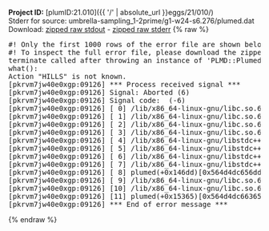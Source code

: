 **Project ID:** [plumID:21.010]({{ '/' | absolute_url }}eggs/21/010/)  
Stderr for source:  umbrella-sampling_1-2prime/g1-w24-s6.276/plumed.dat   
Download: [zipped raw stdout](plumed.dat.plumed.stdout.txt.zip) - [zipped raw stderr](plumed.dat.plumed.stderr.txt.zip) 
{% raw %}
<pre>
#! Only the first 1000 rows of the error file are shown below
#! To inspect the full error file, please download the zipped raw stderr file above
terminate called after throwing an instance of 'PLMD::Plumed::Exception'
what():
Action "HILLS" is not known.
[pkrvm7jw40e0xgp:09126] *** Process received signal ***
[pkrvm7jw40e0xgp:09126] Signal: Aborted (6)
[pkrvm7jw40e0xgp:09126] Signal code:  (-6)
[pkrvm7jw40e0xgp:09126] [ 0] /lib/x86_64-linux-gnu/libc.so.6(+0x45330)[0x7f42d6645330]
[pkrvm7jw40e0xgp:09126] [ 1] /lib/x86_64-linux-gnu/libc.so.6(pthread_kill+0x11c)[0x7f42d669eb2c]
[pkrvm7jw40e0xgp:09126] [ 2] /lib/x86_64-linux-gnu/libc.so.6(gsignal+0x1e)[0x7f42d664527e]
[pkrvm7jw40e0xgp:09126] [ 3] /lib/x86_64-linux-gnu/libc.so.6(abort+0xdf)[0x7f42d66288ff]
[pkrvm7jw40e0xgp:09126] [ 4] /lib/x86_64-linux-gnu/libstdc++.so.6(+0xa5ff5)[0x7f42d6aa5ff5]
[pkrvm7jw40e0xgp:09126] [ 5] /lib/x86_64-linux-gnu/libstdc++.so.6(+0xbb0da)[0x7f42d6abb0da]
[pkrvm7jw40e0xgp:09126] [ 6] /lib/x86_64-linux-gnu/libstdc++.so.6(_ZSt10unexpectedv+0x0)[0x7f42d6aa5a55]
[pkrvm7jw40e0xgp:09126] [ 7] /lib/x86_64-linux-gnu/libstdc++.so.6(+0xa5a6f)[0x7f42d6aa5a6f]
[pkrvm7jw40e0xgp:09126] [ 8] plumed(+0x146dd)[0x564d4dc656dd]
[pkrvm7jw40e0xgp:09126] [ 9] /lib/x86_64-linux-gnu/libc.so.6(+0x2a1ca)[0x7f42d662a1ca]
[pkrvm7jw40e0xgp:09126] [10] /lib/x86_64-linux-gnu/libc.so.6(__libc_start_main+0x8b)[0x7f42d662a28b]
[pkrvm7jw40e0xgp:09126] [11] plumed(+0x15365)[0x564d4dc66365]
[pkrvm7jw40e0xgp:09126] *** End of error message ***
</pre>
{% endraw %}
